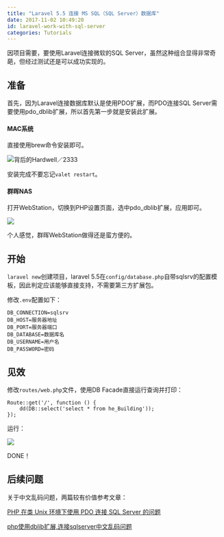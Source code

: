 ```yaml
---
title: "Laravel 5.5 连接 MS SQL（SQL Server）数据库"
date: 2017-11-02 10:49:20
id: laravel-work-with-sql-server
categories: Tutorials
---
```


因项目需要，要使用Laravel连接微软的SQL Server，虽然这种组合显得非常奇葩，但经过测试还是可以成功实现的。

## 准备

首先，因为Laravel连接数据库默认是使用PDO扩展，而PDO连接SQL Server需要使用pdo_dblib扩展，所以首先第一步就是安装此扩展。

#### MAC系统

直接使用brew命令安装即可。

![背后的Hardwell／2333](https://i.loli.net/2018/08/15/5b73a5a523533.png)

安装完成不要忘记`valet restart`。

#### 群晖NAS

打开WebStation，切换到PHP设置页面，选中pdo_dblib扩展，应用即可。

![](https://i.loli.net/2018/08/15/5b73a5a723b8e.png)

个人感觉，群晖WebStation做得还是蛮方便的。

## 开始

`laravel new`创建项目，laravel 5.5在`config/database.php`自带sqlsrv的配置模板，因此判定应该能够直接支持，不需要第三方扩展包。

修改`.env`配置如下：

    DB_CONNECTION=sqlsrv
    DB_HOST=服务器地址
    DB_PORT=服务器端口
    DB_DATABASE=数据库名
    DB_USERNAME=用户名
    DB_PASSWORD=密码

## 见效

修改`routes/web.php`文件，使用DB Facade直接运行查询并打印：

    Route::get('/', function () {
        dd(DB::select('select * from he_Building'));
    });

运行：

![](https://i.loli.net/2018/08/15/5b73a5a7caf4c.png)

DONE！

## 后续问题

关于中文乱码问题，两篇较有价值参考文章：

[PHP 在类 Unix 环境下使用 PDO 连接 SQL Server 的问题](https://branchzero.com/tech/php-pdo-sql-server-problem.html)

[php使用dblib扩展,连接sqlserver中文乱码问题](http://www.shuchengxian.com/article/643.html)